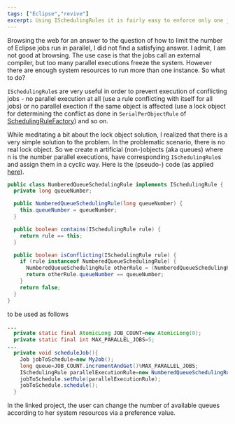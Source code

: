 ```yaml
---
tags: ["Eclipse","revive"]
excerpt: Using ISchedulingRules it is fairly easy to enforce only one job of a certain type to be executed at the same time. Not using rules, you can run as many jobs in parallel as Eclipse allows. But what if you want at most 5 jobs running in parallel in order not to freeze the system...?
---
```

Browsing the web for an answer to the question of how to limit the number of Eclipse jobs run in parallel, I did not find a satisfying answer. I admit, I am not good at browsing. The use case is that the jobs call an external compiler, but too many parallel executions freeze the system. However there are enough system resources to run more than one instance. So what to do?

`ISchedulingRule`s are very useful in order to prevent execution of conflicting jobs - no parallel execution at all (use a rule conflicting with itself for all jobs) or no parallel exection if the same object is affected (use a lock object for determining the conflict as done in `SerialPerObjectRule` of [SchedulingRuleFactory](https://github.com/eclipse/xtext/blob/master/plugins/org.eclipse.xtext.ui/src/org/eclipse/xtext/ui/editor/SchedulingRuleFactory.java)) and so on.

While meditating a bit about the lock object solution, I realized that there is a very simple solution to the problem. In the problematic scenario, there is no real lock object. So we create n artificial (non-)objects (aka queues) where n is the number parallel executions, have corresponding `ISchedulingRule`s and assign them in a cyclic way. Here is the (pseudo-) code (as applied [here](https://github.com/thSoft/elysium/blob/master/org.elysium.ui/src/org/elysium/ui/compiler/NumberedQueueSchedulingRule.java)).

```java
public class NumberedQueueSchedulingRule implements ISchedulingRule {
  private long queueNumber;

  public NumberedQueueSchedulingRule(long queueNumber) {
    this.queueNumber = queueNumber;
  }

  public boolean contains(ISchedulingRule rule) {
    return rule == this;
  }

  public boolean isConflicting(ISchedulingRule rule) {
    if (rule instanceof NumberedQueueSchedulingRule) {
      NumberedQueueSchedulingRule otherRule = (NumberedQueueSchedulingRule) rule;
      return otherRule.queueNumber == queueNumber;
    }
    return false;
  }
}
```
to be used as follows

```java
...
  private static final AtomicLong JOB_COUNT=new AtomicLong(0);
  private static final int MAX_PARALLEL_JOBS=5;
...
  private void scheduleJob(){
    Job jobToSchedule=new MyJob();
    long queue=JOB_COUNT.incrementAndGet()%MAX_PARALLEL_JOBS;
    ISchedulingRule parallelExecutionRule=new NumberedQueueSchedulingRule(queue);
    jobToSchedule.setRule(parallelExecutionRule);
    jobToSchedule.schedule();
  }
```
In the linked project, the user can change the number of available queues according to her system resources via a preference value.